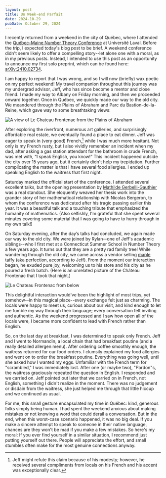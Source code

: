 ```yaml
---
layout: post
title: Un Week-end Parfait
date: 2024-10-29
pubDate: October 29, 2024
---
```


I recently returned from a weekend in the city of Québec, where I attended the [Québec-Maine Number Theory Conference](https://maine-quebec.mat.ulaval.ca/24/qm24.html) at Université Laval.  Before the trip, I expected today's blog post to be brief.  A weekend conference didn't seem likely to offer a compelling story--let alone one with a moral, as in my previous posts.  Instead, I intended to use this post as an opportunity to announce my first solo preprint, which can be found here: [arXiv:2410.02734](https://arxiv.org/abs/2410.02734).

I am happy to report that I was wrong, and so I will now (briefly) wax poetic on my perfect weekend!  My travel companion throughout this journey was my undergrad advisor, Jeff, who has since become a mentor and close friend.  I made my way to Albany on Friday morning, and then we proceeded onward together.  Once in Québec, we quickly made our way to the old city.  We meandered through the Plains of Abraham and Parc du Bastion-de-la-Reine, which gave way to some breathtaking views: 

![A view of Le Chateau Frontenac from the Plains of Abraham](https://zporat.github.io/files/pictures/2024-plains-of-abraham-view.jpg "A view of Le Chateau Frontenac from the Plains of Abraham")

After exploring the riverfront, numerous art galleries, and surprisingly affordable real estate, we eventually found a place to eat dinner.  Jeff was eager to speak in (very good) French,[^1] while I was much more hesitant.  Not only is my French rusty, but I also vividly remember an incident when my dad, after asking a gas station attendant for the bathroom in crude French, was met with, “I speak English, you know!”  This incident happened outside the city over 15 years ago, but it certainly didn't help my trepidation.  Further complicating the matter is that I have several food allergies.  I ended up speaking English to the waitress that first night.

[^1]: Jeff might refute this claim because of his modesty; however, he received several compliments from locals on his French and his accent was exceptionally clear.  

Saturday marked the official start of the conference. I attended several excellent talks, but the opening presentation by [Mathilde Gerbelli-Gauthier](https://mgerbelli.github.io/website/) was a real standout.  She eloquently weaved her thesis work into the grander story of her mathematical relationship with Nicolas Bergeron, to whom the conference was dedicated after his tragic passing earlier this year.  It was a beautiful talk and a touching tribute that emphasized the humanity of mathematics.  (Also selfishly, I'm grateful that she spent several minutes covering some material that I was going to have to hurry through in my own talk!)

On Saturday evening, after the day’s talks had concluded, we again made our way to the old city.  We were joined by Rylan--one of Jeff's academic siblings--who I first met at a Connecticut Summer School in Number Theory a few years ago.  It turns out that they are a pretty rad family tree!  While wandering through the old city, we came across a vendor selling [maple taffy](https://en.wikipedia.org/wiki/Maple_taffy) (aka perfection, according to Jeff).  From the moment our interaction began, he exuded pure joy, welcoming us to his store and his city as he poured a fresh batch.  (Here is an unrelated picture of the Château Frontenac that I took that night.)

![Le Chateau Frontenac from below](https://zporat.github.io/files/pictures/2024-chateau-frontenac.jpg "Le Chateau Frontenac from below")

This delightful interaction would’ve been the highlight of most trips, yet somehow--in this magical place--every exchange felt just as charming. The locals were happy to meet us, curious about our visit, and kind enough to let me fumble my way through their language; every conversation felt inviting and authentic.  As the weekend progressed and I saw how open all of the locals were, I became more confident to lead with French rather than English. 

So, on the last day at breakfast, I was determined to speak only French.  Jeff and I went to Normandin, a local chain that had breakfast poutine (and a really detailed allergen menu).  After ordering coffee smoothly enough, the waitress returned for our food orders. I clumsily explained my food allergies and went on to order the breakfast poutine.  Everything was going well, until she asked how I wanted my eggs. Unfamiliar with the French term for "scrambled," I was immediately lost.  After one (or maybe two), "Pardon"s, the waitress graciously repeated the question in English.  I responded and we carried on.  Jeff pointed out later that we carried on in French, not English, something I didn't realize in the moment.  There was no judgement or disdain from the waitress, she just helped me through that little hiccup and we continued as usual.  

For me, this small gesture encapsulated my time in Québec: kind, generous folks simply being human. I had spent the weekend anxious about making mistakes or not knowing a word that could derail a conversation.  But in the end, when this worst-case scenario happened, it was no big deal.  If you make a sincere attempt to speak to someone in their native language, chances are they won't be mad if you make a few mistakes.  So here's my moral: If you ever find yourself in a similar situation, I recommend just putting yourself out there.  People will appreciate the effort, and small stumbles often make for the most genuine connections anyway.  




